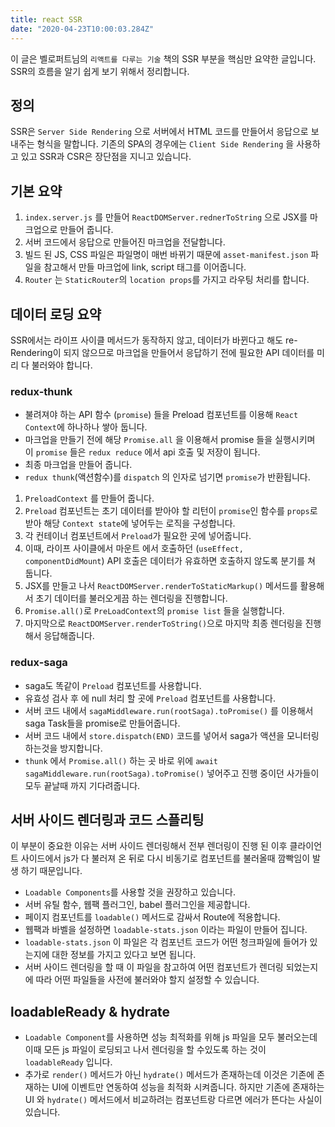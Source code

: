```yaml
---
title: react SSR
date: "2020-04-23T10:00:03.284Z"
---
```


이 글은 벨로퍼트님의 `리액트를 다루는 기술` 책의 SSR 부분을 핵심만 요약한 글입니다.
SSR의 흐름을 알기 쉽게 보기 위해서 정리합니다.

## 정의

SSR은 `Server Side Rendering` 으로 서버에서 HTML 코드를 만들어서 응답으로 보내주는 형식을 말합니다.
기존의 SPA의 경우에는 `Client Side Rendering` 을 사용하고 있고 SSR과 CSR은 장단점을 지니고 있습니다.

## 기본 요약

1. `index.server.js` 를 만들어 `ReactDOMServer.rednerToString` 으로 JSX를 마크업으로 만들어 줍니다.
2. 서버 코드에서 응답으로 만들어진 마크업을 전달합니다.
3. 빌드 된 JS, CSS 파일은 파일명이 매번 바뀌기 때문에 `asset-manifest.json` 파일을 참고해서 만들 마크업에 link, script 태그를 이어줍니다.
4. `Router` 는 `StaticRouter`의 `location props`를 가지고 라우팅 처리를 합니다.

## 데이터 로딩 요약

SSR에서는 라이프 사이클 메서드가 동작하지 않고, 데이터가 바뀐다고 해도 re-Rendering이 되지 않으므로
마크업을 만들어서 응답하기 전에 필요한 API 데이터를 미리 다 불러와야 합니다.

### redux-thunk

- 불려져야 하는 API 함수 (`promise`) 들을 Preload 컴포넌트를 이용해 `React Context`에 하나하나 쌓아 둡니다.
- 마크업을 만들기 전에 해당 `Promise.all` 을 이용해서 promise 들을 실행시키며 이 `promise` 들은 `redux reduce` 에서 api 호출 및 저장이 됩니다.
- 최종 마크업을 만들어 줍니다.
- `redux thunk`(액션함수)를 `dispatch` 의 인자로 넘기면 `promise`가 반환됩니다.

1. `PreloadContext` 를 만들어 줍니다.
2. `Preload` 컴포넌트는 초기 데이터를 받아야 할 리턴이 `promise`인 함수를 `props`로 받아 해당 `Context state`에 넣어두는 로직을 구성합니다.
3. 각 컨테이너 컴포넌트에서 `Preload`가 필요한 곳에 넣어줍니다.
4. 이때, 라이프 사이클에서 마운트 에서 호출하던 (`useEffect, componentDidMount`) API 호출은 데이터가 유효하면 호출하지 않도록 분기를 쳐 둡니다.
5. JSX를 만들고 나서 `ReactDOMServer.renderToStaticMarkup()` 메서드를 활용해서 초기 데이터를 불러오게끔 하는 렌더링을 진행합니다.
6. `Promise.all()`로 `PreLoadContext`의 `promise list` 들을 실행합니다.
7. 마지막으로 `ReactDOMServer.renderToString()`으로 마지막 최종 렌더링을 진행해서 응답해줍니다.

### redux-saga

- saga도 똑같이 `Preload` 컴포넌트를 사용합니다.
- 유효성 검사 후 에 null 처리 할 곳에 `Preload` 컴포넌트를 사용합니다.
- 서버 코드 내에서 `sagaMiddleware.run(rootSaga).toPromise()` 를 이용해서 saga Task들을 promise로 만들어줍니다.
- 서버 코드 내에서 `store.dispatch(END)` 코드를 넣어서 saga가 액션을 모니터링 하는것을 방지합니다.
- `thunk` 에서 `Promise.all()` 하는 곳 바로 위에 `await sagaMiddleware.run(rootSaga).toPromise()` 넣어주고 진행 중이던 사가들이 모두 끝날때 까지 기다려줍니다.

## 서버 사이드 렌더링과 코드 스플리팅

이 부분이 중요한 이유는 서버 사이드 렌더링해서 전부 렌더링이 진행 된 이후 클라이언트 사이드에서 js가 다 불러져 온 뒤로 다시 비동기로 컴포넌트를 불러올때 깜빡임이 발생 하기 때문입니다.

- `Loadable Components`를 사용할 것을 권장하고 있습니다.
- 서버 유틸 함수, 웹팩 플러그인, babel 플러그인을 제공합니다.
- 페이지 컴포넌트를 `loadable()` 메서드로 감싸서 Route에 적용합니다.
- 웹팩과 바벨을 설정하면 `loadable-stats.json` 이라는 파일이 만들어 집니다.
- `loadable-stats.json` 이 파일은 각 컴포넌트 코드가 어떤 청크파일에 들어가 있는지에 대한 정보를 가지고 있다고 보면 됩니다.
- 서버 사이드 렌더링을 할 때 이 파일을 참고하여 어떤 컴포넌트가 렌더링 되었는지에 따라 어떤 파일들을 사전에 불러와야 할지 설정할 수 있습니다.

## loadableReady & hydrate

- `Loadable Component`를 사용하면 성능 최적화를 위해 js 파일을 모두 불러오는데 이때 모든 js 파일이 로딩되고 나서 렌더링을 할 수있도록 하는 것이 `loadableReady` 입니다.
- 추가로 `render()` 메서드가 아닌 `hydrate()` 메서드가 존재하는데 이것은 기존에 존재하는 UI에 이벤트만 연동하여 성능을 최적화 시켜줍니다. 하지만 기존에 존재하는 UI 와 `hydrate()` 메서드에서 비교하려는 컴포넌트랑 다르면 에러가 뜬다는 사실이 있습니다.
